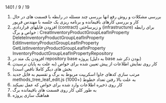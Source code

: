 
1401 / 9 / 19
1. بررسی مشکلات و روش رفع انها بررسی چند مسئله در رابطه با قسمت های در حال کار و بررسی کارهای باقیمانده و برنامه ریزی یک جلسه با مهندس فریور 
2. افزودن فایلهای قراردادی (contract) و زیرساختی (infrastructure) برای رابطه خواص و برگ :
CreatInventoryProductGroupLeafInProperty
DeleteInventoryProductGroupLeafInProperty
EditInventoryProductGroupLeafInProperty
GetListInventoryProductGroupLeafInProperty
InventoryProductGroupLeafInPropertyRepository
3. افزودن یک متد در repository base پروژه (به دلیل base بودن ذکر شد)
4. کار روی نمایش اطلاعات از پیش تعیین شده برای خواص (به علت به پایان نرسیدن بخش های دیگر کاملا ناقص است)
5. مرتب سازی کدهای جاوا اسکریپت مربوط به برگ و تقسیم به فایل جدید methods_tree_leaf_edit.js به علت بالا رفتن تعداد خطوط (+1000)
6. کار روی ذخیره اطلاعات وارد شده برای خواص که عمل نمیکند
7. به طور کلی کار روی قسمت های باقیمانده برگ
 8. هماهنگ سازی پروژه  


